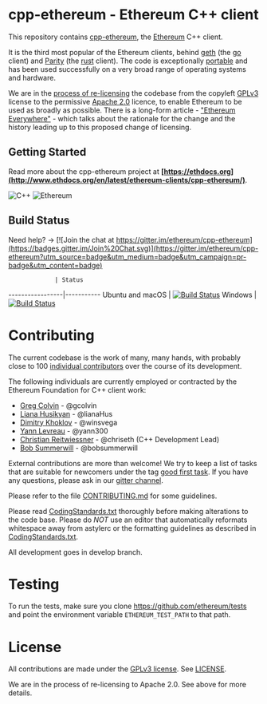 # cpp-ethereum - Ethereum C++ client

This repository contains [cpp-ethereum](http://www.ethdocs.org/en/latest/ethereum-clients/cpp-ethereum/), the [Ethereum](http://ethereum.org) C++ client.

It is the third most popular of the Ethereum clients, behind [geth](https://github.com/ethereum/go-ethereum) (the [go](https://golang.org)
client) and [Parity](https://github.com/ethcore/parity) (the [rust](https://www.rust-lang.org/) client).  The code is exceptionally
[portable](http://www.ethdocs.org/en/latest/ethereum-clients/cpp-ethereum/portability.html) and has been used successfully on a very broad range
of operating systems and hardware.

We are in the [process of re-licensing](https://bobsummerwill.com/2016/07/12/c-re-licensing-plan/) the codebase from the copyleft
[GPLv3](https://en.wikipedia.org/wiki/GNU_General_Public_License) license to the permissive [Apache 2.0](https://en.wikipedia.org/wiki/Apache_License)
licence, to enable Ethereum to be used as broadly as possible.  There is a long-form
article - ["Ethereum Everywhere"](https://bobsummerwill.com/2016/07/12/ethereum-everywhere/) - which talks about the rationale for the change and
the history leading up to this proposed change of licensing.

## Getting Started

Read more about the cpp-ethereum project at **[https://ethdocs.org](http://www.ethdocs.org/en/latest/ethereum-clients/cpp-ethereum/)**.

![C++](http://www.ethdocs.org/en/latest/_images/cpp_35k9.png) 
![Ethereum](http://www.ethdocs.org/en/latest/_images/ETHEREUM-ICON_Black.png)

## Build Status

Need help? -> [![Join the chat at https://gitter.im/ethereum/cpp-ethereum](https://badges.gitter.im/Join%20Chat.svg)](https://gitter.im/ethereum/cpp-ethereum?utm_source=badge&utm_medium=badge&utm_campaign=pr-badge&utm_content=badge)

                 | Status
-----------------|-----------
Ubuntu and macOS | [![Build Status](https://travis-ci.org/bobsummerwill/cpp-ethereum.svg?branch=merge_repos)](https://travis-ci.org/bobsummerwill/cpp-ethereum)
Windows          | [![Build Status](https://ci.appveyor.com/api/projects/status/ke9kvs3u1g18vf5t/branch/merge_repos)](https://ci.appveyor.com/project/bobsummerwill/cpp-ethereum)

# Contributing

The current codebase is the work of many, many hands, with probably close to 100
[individual contributors](https://github.com/bobsummerwill/cpp-ethereum/graphs/contributors) over the course of its development.

The following individuals are currently employed or contracted by the Ethereum Foundation for C++ client work:

- [Greg Colvin](https://github.com/gcolvin) - @gcolvin
- [Liana Husikyan](https://github.com/LianaHus) - @lianaHus
- [Dimitry Khoklov](https://github.com/winsvega) - @winsvega
- [Yann Levreau](https://github.com/yann300) - @yann300
- [Christian Reitwiessner](https://github.com/chriseth) - @chriseth (C++ Development Lead)
- [Bob Summerwill](https://github.com/bobsummerwill) - @bobsummerwill

External contributions are more than welcome!  We try to keep a list of tasks that are suitable for
newcomers under the tag [good first task](https://github.com/ethereum/webthree-umbrella/labels/good%20first%20task).
If you have any questions, please ask in our [gitter channel](https://gitter.im/ethereum/cpp-ethereum).

Please refer to the file [CONTRIBUTING.md](CONTRIBUTING.md) for some guidelines.

Please read [CodingStandards.txt](CodingStandards.txt) thoroughly before making alterations to the code base.
Please do *NOT* use an editor that automatically reformats whitespace away from astylerc or the formatting guidelines
as described in [CodingStandards.txt](CodingStandards.txt).

All development goes in develop branch.

# Testing

To run the tests, make sure you clone https://github.com/ethereum/tests and point the environment variable
`ETHEREUM_TEST_PATH` to that path.

# License

All contributions are made under the [GPLv3 license](http://www.gnu.org/licenses/gpl-3.0.en.html). See [LICENSE](LICENSE).

We are in the process of re-licensing to Apache 2.0.   See above for more details.
